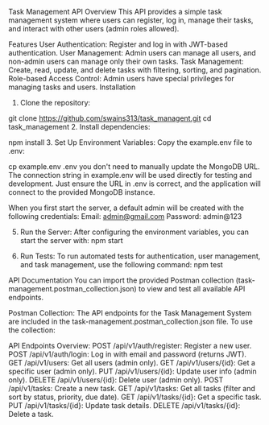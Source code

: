 Task Management API
Overview
This API provides a simple task management system where users can register, log in, manage their tasks, and interact with other users (admin roles allowed).

Features
User Authentication: Register and log in with JWT-based authentication.
User Management: Admin users can manage all users, and non-admin users can manage only their own tasks.
Task Management: Create, read, update, and delete tasks with filtering, sorting, and pagination.
Role-based Access Control: Admin users have special privileges for managing tasks and users.
Installation
1. Clone the repository:

git clone https://github.com/swains313/task_managent.git
cd task_management
2. Install dependencies:

npm install
3. Set Up Environment Variables:
Copy the example.env file to .env:

cp example.env .env
you don't need to manually update the MongoDB URL. The connection string in example.env will be used directly for testing and development. Just ensure the URL in .env is correct, and the application will connect to the provided MongoDB instance.

When you first start the server, a default admin will be created with the following credentials:
Email: admin@gmail.com
Password: admin@123

5. Run the Server:
After configuring the environment variables, you can start the server with:
npm start

6. Run Tests:
To run automated tests for authentication, user management, and task management, use the following command:
npm test

API Documentation
You can import the provided Postman collection (task-management.postman_collection.json) to view and test all available API endpoints.

Postman Collection:
The API endpoints for the Task Management System are included in the task-management.postman_collection.json file. To use the collection:

 API Endpoints Overview:
POST /api/v1/auth/register: Register a new user.
POST /api/v1/auth/login: Log in with email and password (returns JWT).
GET /api/v1/users: Get all users (admin only).
GET /api/v1/users/{id}: Get a specific user (admin only).
PUT /api/v1/users/{id}: Update user info (admin only).
DELETE /api/v1/users/{id}: Delete user (admin only).
POST /api/v1/tasks: Create a new task.
GET /api/v1/tasks: Get all tasks (filter and sort by status, priority, due date).
GET /api/v1/tasks/{id}: Get a specific task.
PUT /api/v1/tasks/{id}: Update task details.
DELETE /api/v1/tasks/{id}: Delete a task.